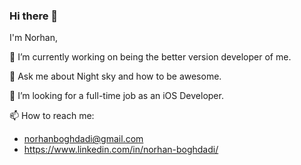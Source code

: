 ### Hi there 👋

<!--
**NorhanBoghdadi/NorhanBoghdadi** is a ✨ _special_ ✨ repository because its `README.md` (this file) appears on your GitHub profile.

Here are some ideas to get you started:

- 🔭 I’m currently working on ...
- 🌱 I’m currently learning ...
- 👯 I’m looking to collaborate on ...
- 🤔 I’m looking for help with ...
- 💬 Ask me about ...
- 📫 How to reach me: ...
- 😄 Pronouns: ...
- ⚡ Fun fact: ...
-->
I'm Norhan,

🔭 I’m currently working on being the better version developer of me.

💬 Ask me about Night sky and how to be awesome. 

🤔 I’m looking for a full-time job as an iOS Developer. 

📫 How to reach me: 
- norhanboghdadi@gmail.com 
- https://www.linkedin.com/in/norhan-boghdadi/






